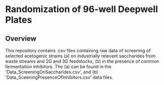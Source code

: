 # Randomization of 96-well Deepwell Plates

## Overview

This repository contains .csv files containing raw data of screening of selected acetogenic strains (a) on industrially relevant saccharides from waste streams and 2G and 3G feedstocks, (b) in the presence of common fermentation inhibitors. The (a) can be found in the 'Data_ScreeningOnSaccharides.csv', and (b) 'Data_SceeningPresenceOfInhibitors.csv' data files.
